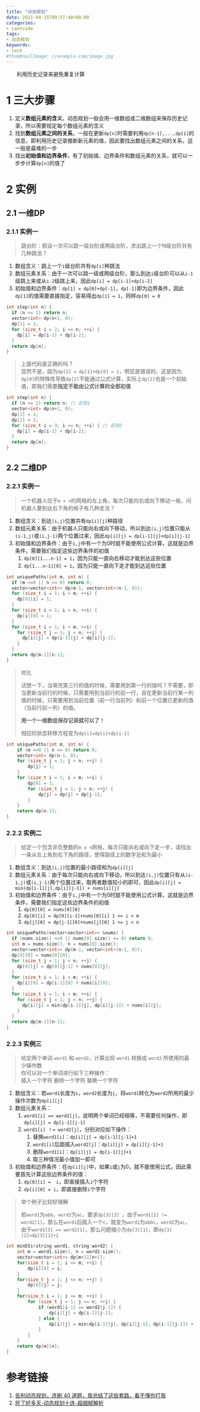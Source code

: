 ```yaml
---
title: "动态规划"
date: 2021-04-15T09:57:40+08:00
categories:
- Leetcode
tags:
- 动态规划
keywords:
- tech
#thumbnailImage: //example.com/image.jpg
---
```

　　利用历史记录来避免重复计算
<!--more-->
# 1 三大步骤
1. 定义**数组元素的含义**，动态规划一般会用一维数组或二维数组来保存历史记录，所以需要规定每个数组元素的含义
2. 找到**数组元素之间的关系**，一般在更新`dp[n]`时需要利用`dp[n-1],...,dp[1]`的信息，即利用历史记录推断新元素的值，因此要找出数组元素之间的关系，这一般是最难的一步
3. 找出**初始值和边界条件**，有了初始值、边界条件和数组元素的关系，就可以一步步计算`dp[n]`的值了

# 2 实例

## 2.1 一维DP

### 2.1.1 实例一
> 跳台阶：假设一次可以跳一级台阶或两级台阶，求出跳上一个N级台阶共有几种跳法？

1. 数组含义：跳上一个`i`级台阶共有`dp[i]`种跳法
2. 数组元素关系：由于一次可以跳一级或两级台阶，那么到达`i`级台阶可以从`i-1`级跳上来或从`i-2`级跳上来，因此`dp[i] = dp[i-1]+dp[i-2]`
3. 初始值和边界条件：`dp[1] = dp[0]+dp[-1]`，`dp[-1]`即为边界条件，因此`dp[1]`的值需要直接指定，容易得出`dp[1] = 1`，同样`dp[0] = 0`

```cpp
int step(int n) {
  if (n <= 1) return n;
  vector<int> dp(n+1, 0);
  dp[1] = 1;
  for (size_t i = 2; i <= n; ++i) {
    dp[i] = dp[i-1] + dp[i-2];
  }
  return dp[n];
}
```

> 上面代码是正确的吗？  
> 显然不是，因为`dp[2] = dp[1]+dp[0] = 1`，明显是错误的，这是因为`dp[0]`的特殊性导致`dp[2]`不能通过公式计算，实际上`dp[2]`也是一个初始值，即我们需要**指定不能由公式计算的全部初值**

```cpp
int step(int n) {
  if (n <= 2) return n; // 区别1
  vector<int> dp(n+1, 0);
  dp[1] = 1;
  dp[2] = 2;
  for (size_t i = 3; i <= n; ++i) { // 区别2
    dp[i] = dp[i-1] + dp[i-2];
  }
  return dp[n];
}
```

## 2.2 二维DP

### 2.2.1 实例一
> 一个机器人位于`m × n`的网格的左上角，每次只能向右或向下移动一格，问机器人要到达右下角的格子有几种走法？

1. 数组含义：到达`(i,j)`位置共有`dp[i][j]`种路径
2. 数组元素关系：由于机器人只能向右或向下移动，所以到达`(i,j)`位置只能从`(i-1,j)`或`(i,j-1)`两个位置过来，因此`dp[i][j] = dp[i-1][j]+dp[i][j-1]`
3. 初始值和边界条件：由于`i,j`中有一个为0时就不能使用公式计算，这就是边界条件，需要我们指定这些边界条件的初值
   1. `dp[0][1...n-1] = 1`，因为只能一直向右移动才能到达这些位置
   2. `dp[1...n-1][0] = 1`，因为只能一直向下走才能到达这些位置

```cpp
int uniquePaths(int m, int n) {
  if (m <=0 || n <= 0) return 0;
  vector<vector<int>> dp(m-1, vector<int>(n-1, 0));
  for (size_t i = 1; i < m; ++i) {
    dp[0][i] = 1;
  }
  for (size_t i = 1; i < n; ++i) {
    dp[i][0] = 1;
  }
  for (size_t i = 1; i < m; ++i) {
    for (size_t j = 1; j < n; ++j) {
      dp[i][j] = dp[i-1][j] + dp[i][j-1];
    }
  }
  return dp[m-1][n-1];
}
```

> 优化
>
> 试想一下，当填充第三行的值的时候，需要用到第一行的值吗？不需要，即当更新当前行的时候，只需要用到当前行的前一行，且在更新当前行某一列值的时候，只需要用到当前位置（前一行当前列）和前一个位置已更新的值（当前行前一列）的值。
>
> **用一个一维数组保存记录就可以了！**
>
> 相应的状态转移方程变为`dp[i]=dp[i]+dp[i-1]`

```cpp
int uniquePaths(int m, int n) {
    if (m <=0 || n <= 0) return 0;
    vector<int> dp(n-1, 0);
    for (size_t j = 1; j < n; ++j) {
        dp[j] = 1;
    }
    for (size_t i = 1; i < m; ++i) {
        dp[0] = 1;
        for (size_t j = 1; j < n; ++j) {
            dp[j] = dp[j] + dp[j-1];
        }
    }
    return dp[n-1];
}
```





### 2.2.2 实例二

> 给定一个包含非负整数的`m x n`网格，每次只能向右或向下走一步，请找出一条从左上角到右下角的路径，使得路径上的数字总和为最小

1. 数组含义：到达`(i,j)`位置的最小路径和为`dp[i][j]`
2. 数组元素关系：由于每次只能向右或向下移动，所以到达`(i,j)`位置只有从`(i-1,j)`或`(i,j-1)`两个位置过来，取两者数值较小的即可，因此`dp[i][j] = min(dp[i-1][j],dp[i][j-1]) + nums[i][j]`
3. 初始值和边界条件：由于`i,j`中有一个为0时就不能使用公式计算，这就是边界条件，需要我们指定这些边界条件的初值
   1. `dp[0][0] = nums[0][0]`
   2. `dp[0][i] = dp[0][i-1]+nums[0][i] 1 <= i < m`
   3. `dp[j][0] = dp[j-1][0]+nums[j][0] 1 <= j < n`

```cpp
int uniquePaths(vector<vector<int>> &nums) {
  if (nums.size() <=0 || nums[0].size() <= 0) return 0;
  int m = nums.size(), n = nums[0].size();
  vector<vector<int>> dp(m-1, vector<int>(n-1, 0));
  dp[0][0] = nums[0][0];
  for (size_t j = 1; j < n; ++j) {
    dp[0][j] = dp[0][j-1] + nums[0][j];
  }
  for (size_t i = 1; i < m; ++i) {
    dp[i][0] = dp[i-1][0] + nums[i][0];
  }
  for (size_t i = 1; i < m; ++i) {
    for (size_t j = 1; j < n; ++j) {
      dp[i][j] = min(dp[i-1][j], dp[i][j-1]) + nums[i][j];
    }
  }
  return dp[m-1][n-1];
}
```

### 2.2.3 实例三
> 给定两个单词 `word1` 和 `word2`，计算出将 `word1` 转换成 `word2` 所使用的最少操作数  
> 你可以对一个单词进行如下三种操作：  
> 插入一个字符 删除一个字符 替换一个字符

1. 数组含义：若`word1`长度为`i`，`word2`长度为`j`，将`word1`转化为`word2`所用的最少操作次数为`dp[i][j]`
2. 数组元素关系：
   1. `word1[i] == word2[j]`，说明两个单词已经相等，不需要任何操作，即`dp[i][j] = dp[i-1][j-1]`
   2. `word1[i] ！= word2[j]`，分别对应如下操作：
      1. 替换`word1[i]`：`dp[i][j] = dp[i-1][j-1]+1`
      2. `word1[i]`后面插入`word2[j]`：`dp[i][j] = dp[i][j-1]+1`
      3. 删除`word1[i]`：`dp[i][j] = dp[i-1][j]+1`
      4. 取三种情况最小值加一即可
3. 初始值和边界条件：在`dp[i][j]`中，如果`i`或`j`为0，就不能使用公式，因此需要首先计算这些边界条件的值：
   1. `dp[0][i] =  i`，即直接插入`i`个字符
   2. `dp[i][0] = i`，即直接删除`i`个字符

> 举个例子比较好理解
>
> 若`word1`为`abb`，`word2`为`ac`，要求`dp[3][2] `，由于`word1[2] != word2[1]`，那么在`word1`后插入一个`c`，就变为`word1`为`abbc`，`word2`为`ac`，由于`word1[3] == word2[1]`，那么问题缩小为`dp[3][1]`，即`dp[3][2]=dp[3][1]+1`

```cpp
int minDIs(string word1, string word2) {
    int m = word1.size(), n = word2.size();
    vector<vector<int>> dp[m+1][n+1];
    for(size_t i = 1; i <= m; ++i) {
        dp[i][0] = i;
    }
    for(size_t j = 1; j <= n; ++j) {
        dp[0][j] = j;
    }
    for(size_t i = 1; i <= m; ++i) {
        for (size_t j = 1; j <= n; ++j) {
            if (word1[i-1] == word2[j-1]) {
                dp[i][j] = dp[i-1][j-1];
            } else {
                dp[i][j] = min(dp[i-1][j], dp[i][j-1], dp[i-1][j-1]) + 1;
            }
        }
    }
    return dp[m][n];
}
```


# 参考链接
1. [告别动态规划，连刷 40 道题，我总结了这些套路，看不懂你打我](https://zhuanlan.zhihu.com/p/91582909)
2. [肝了好多天-动态规划十连-超细腻解析](https://zhuanlan.zhihu.com/p/356804629)
